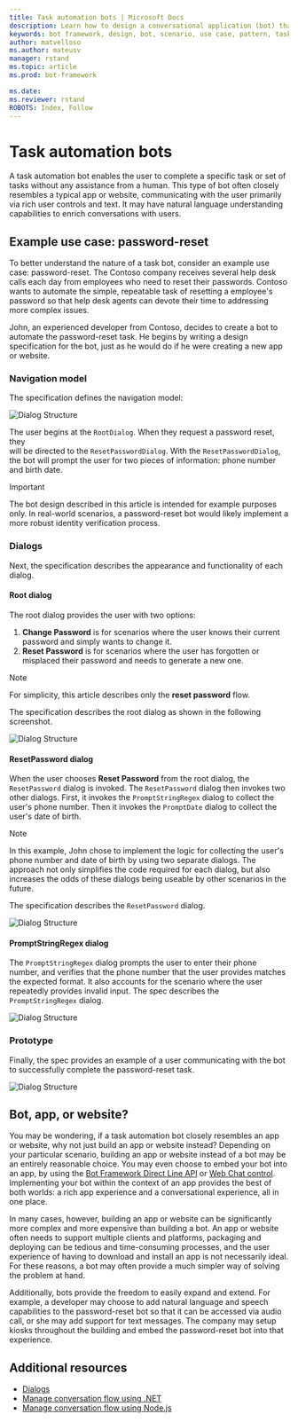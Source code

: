 ```yaml
---
title: Task automation bots | Microsoft Docs
description: Learn how to design a conversational application (bot) that can automate tasks.
keywords: bot framework, design, bot, scenario, use case, pattern, task automation
author: matvelloso
ms.author: mateusv
manager: rstand
ms.topic: article
ms.prod: bot-framework

ms.date: 
ms.reviewer: rstand
ROBOTS: Index, Follow
---
```

# Task automation bots

A task automation bot enables the user to complete a specific task or set of tasks without any assistance from a human. 
This type of bot often closely resembles a typical app or website, communicating with the user primarily via rich user controls and text. 
It may have natural language understanding capabilities to enrich conversations with users. 

## Example use case: password-reset

To better understand the nature of a task bot, consider an example use case: password-reset. 
The Contoso company receives several help desk calls each day from employees who need to reset their passwords. 
Contoso wants to automate the simple, repeatable task of resetting a employee's password so that help desk agents 
can devote their time to addressing more complex issues. 

John, an experienced developer from Contoso, decides to create a bot to automate the password-reset task. 
He begins by writing a design specification for the bot, just as he would do if he were creating a new app or website. 

### Navigation model

The specification defines the navigation model:

![Dialog Structure](~/media/designing-bots/patterns/simple-task1.png)

The user begins at the `RootDialog`. When they request a password reset, they  
will be directed to the `ResetPasswordDialog`. 
With the `ResetPasswordDialog`, the bot will prompt the user for two pieces of information: phone number and birth date. 

> [!IMPORTANT]
> The bot design described in this article is intended for example purposes only. 
> In real-world scenarios, a password-reset bot would likely implement a more robust identity verification process.

### Dialogs

Next, the specification describes the appearance and functionality of each dialog. 

#### Root dialog

The root dialog provides the user with two options: 

1. **Change Password** is for scenarios where the user knows their current password and simply wants to change it.
2. **Reset Password** is for scenarios where the user has forgotten or misplaced their password and needs to generate a new one.

> [!NOTE]
> For simplicity, this article describes only the **reset password** flow.

The specification describes the root dialog as shown in the following screenshot.

![Dialog Structure](~/media/designing-bots/patterns/simple-task2.png)

#### ResetPassword dialog

When the user chooses **Reset Password** from the root dialog, the `ResetPassword` dialog is invoked. 
The `ResetPassword` dialog then invokes two other dialogs. 
First, it invokes the `PromptStringRegex` dialog to collect the user's phone number. 
Then it invokes the `PromptDate` dialog to collect the user's date of birth. 

> [!NOTE]
> In this example, John chose to implement the logic for collecting the user's phone number 
> and date of birth by using two separate dialogs. 
> The approach not only simplifies the code required for each dialog, but also increases the odds of these 
> dialogs being useable by other scenarios in the future. 

The specification describes the `ResetPassword` dialog.

![Dialog Structure](~/media/designing-bots/patterns/simple-task3.png)

#### PromptStringRegex dialog

The `PromptStringRegex` dialog prompts the user to enter their phone number, and verifies that the phone number 
that the user provides matches the expected format. 
It also accounts for the scenario where the user repeatedly provides invalid input. 
The spec describes the `PromptStringRegex` dialog.

![Dialog Structure](~/media/designing-bots/patterns/simple-task4.png)

### Prototype

Finally, the spec provides an example of a user communicating with the bot to successfully complete the password-reset task.

![Dialog Structure](~/media/designing-bots/patterns/simple-task5.png)

## Bot, app, or website?

You may be wondering, if a task automation bot closely resembles an app or website, why not just build an app or website instead? 
Depending on your particular scenario, building an app or website instead of a bot may be an entirely reasonable choice. 
You may even choose to embed your bot into an app, by using the [Bot Framework Direct Line API][directLineAPI] 
or <a href="https://github.com/Microsoft/BotFramework-WebChat" target="_blank">Web Chat control</a>. 
Implementing your bot within the context of an app provides the best of both worlds: a rich app experience and a conversational experience, all in one place. 

In many cases, however, building an app or website can be significantly more complex and more expensive than building a bot. 
An app or website often needs to support multiple clients and platforms, packaging and deploying 
can be tedious and time-consuming processes, and the user experience of having to download and install an app is not necessarily ideal. 
For these reasons, a bot may often provide a much simpler way of solving the problem at hand. 

Additionally, bots provide the freedom to easily expand and extend. 
For example, a developer may choose to add natural language and speech capabilities to the password-reset bot so that it can be accessed via audio call, 
or she may add support for text messages. 
The company may setup kiosks throughout the building and embed the password-reset bot into that experience.

## Additional resources

- [Dialogs](~/dotnet/dialogs.md)
- [Manage conversation flow using .NET](~/dotnet/manage-conversation-flow.md)
- [Manage conversation flow using Node.js](~/nodejs/manage-conversation-flow.md)

<!-- 
This article explored how a task automation bot can be designed to enable users to complete a specific task or set of tasks. 
To access the sample code for the password-reset bot described in this article, see: 

> [!NOTE]
> To do: Add links to the C# and Node.js code samples that Mat refers to.-->

[directLineAPI]: https://docs.botframework.com/en-us/restapi/DirectLine3/#navtitle